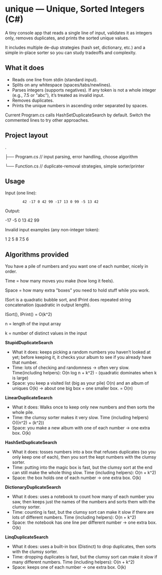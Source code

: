 # unique — Unique, Sorted Integers (C#)
A tiny console app that reads a single line of input, validates it as integers only, removes duplicates, and prints the sorted unique values.

It includes multiple de-dup strategies (hash set, dictionary, etc.) and a simple in-place sorter so you can study tradeoffs and complexity.

## What it does
- Reads one line from stdin (standard input).
- Splits on any whitespace (spaces/tabs/newlines).
- Parses integers (supports negatives). If any token is not a whole integer (e.g., 7.5 or "abc"), it’s treated as invalid input.
- Removes duplicates.
- Prints the unique numbers in ascending order separated by spaces.

Current Program.cs calls HashSetDuplicateSearch by default.
Switch the commented lines to try other approaches.

## Project layout
.

├── Program.cs    // input parsing, error handling, choose algorithm

└── Function.cs   // duplicate-removal strategies, simple sorter/printer

## Usage
Input (one line):

            42 -17 0 42 99 -17 13 0 99 -5 13 42

Output:

-17 -5 0 13 42 99

Invalid input examples (any non-integer token):

1 2 5 8 7.5 6

## Algorithms provided

You have a pile of numbers and you want one of each number, nicely in order.

Time = how many moves you make (how long it feels).

Space = how many extra "boxes" you need to hold stuff while you work.

ISort is a quadratic bubble sort, and IPrint does repeated string concatenation (quadratic in output length). 

ISort(), IPrint() = O(k^2)

n = length of the input array

k = number of distinct values in the input

**StupidDuplicateSearch**

- What it does: keeps picking a random numbers you haven’t looked at yet; before keeping it, it checks your album to see if you already have that number.
- Time: lots of checking and randomness → often very slow. Time(including helpers): O(n log n + k^2) - (quadratic dominates when k is large)
- Space: you keep a visited list (big as your pile) O(n) and an album of uniques O(k) → about one big box + one smaller box. = O(n)

**LinearDuplicateSearch**
- What it does: Walks once to keep only new numbers and then sorts the whole pile.
- Time: the clumsy sorter makes it very slow. Time (including helpers) O((n^2) + (k^2))
- Space: you make a new album with one of each number → one extra box. O(k)

**HashSetDuplicateSearch**
- What it does: tosses numbers into a box that refuses duplicates (so you only keep one of each), then you sort the kept numbers with the clumsy sorter.
- Time: putting into the magic box is fast, but the clumsy sort at the end can still make the whole thing slow. Time (including helpers): O(n + k^2) 
- Space: the box holds one of each number → one extra box. O(k)

**DictionaryDuplicateSearch**
- What it does: uses a notebook to count how many of each number you saw, then keeps just the names of the numbers and sorts them with the clumsy sorter.
- Time: counting is fast, but the clumsy sort can make it slow if there are lots of different numbers. Time (including helpers): O(n + k^2)
- Space: the notebook has one line per different number → one extra box. O(k)

**LinqDuplicateSearch**
- What it does: uses a built-in box (Distinct) to drop duplicates, then sorts with the clumsy sorter.
- Time: dropping duplicates is fast, but the clumsy sort can make it slow if many different numbers. Time (including helpers): O(n + k^2)
- Space: keeps one of each number → one extra box. O(k)
